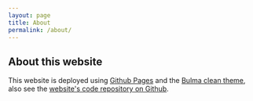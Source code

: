 ```yaml
---
layout: page
title: About
permalink: /about/
---
```


## About this website
This website is deployed using [Github Pages](https://pages.github.com/) and the [Bulma clean theme](https://github.com/ianfab/bulma-clean-theme), also see the [website's code repository on Github](https://github.com/chess-variants/chess-variants.github.io).

